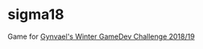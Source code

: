 # sigma18

Game for [Gynvael's Winter GameDev Challenge 2018/19](https://gynvael.coldwind.pl/?lang=en&id=697)
